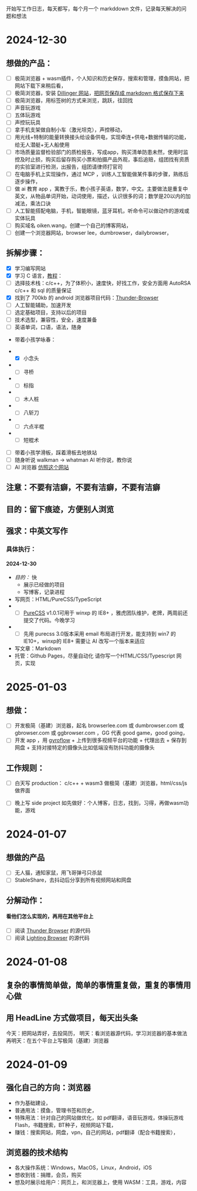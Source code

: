 开始写工作日志，每天都写，每个月一个 markddown 文件，记录每天解决的问题和想法

# 2024-12-30  
## 想做的产品：
- [ ] 极简浏览器 + wasm插件，个人知识和历史保存，搜索和管理，摸鱼网站，把网站下载下来稍后看，
- [ ] 极简浏览器，安装 [Dillinger 网站](https://dillinger.io/)，[把网页保存成 markdown 格式保存下来](https://breakdance.github.io/breakdance/)
- [ ] 极简浏览器，用标签树的方式来浏览，跳跃，往回找
- [ ] 声音玩游戏
- [ ] 五体玩游戏
- [ ] 声控玩玩具
- [ ] 拿手机支架做自制小车（激光坦克），声控移动，
- [ ] 用光线+特制的能量转换接头给设备供电，实现牵连+供电+数据传输的功能，给无人潜艇+无人船使用
- [ ] 市场质量监督检验部门的质检报告，写成app，购买清单防患未然，使用时监控及时止损，购买后留存购买小票和拍摄产品外观，事后追赔，组团找有资质的实验室进行检测，出报告，组团请律师打官司
- [ ] 在电脑手机上实现操作，通过 MCP ，训练人工智能做某件事的步骤，熟练后逐步操作，
- [ ] 做 ai 教育 app ，寓教于乐，教小孩子英语，数学，中文。主要做法是重复中英文，从物品单词开始，动词使用，描述，认识很多的词；数学是20以内的加减法，乘法口诀
- [ ] 人工智能搭配电脑，手机，智能眼镜，蓝牙耳机，听命令可以做动作的游戏或实体玩具
- [ ] 购买域名 oiken.wang，创建一个自己的博客网站，
- [ ] 创建一个浏览器网站，browser lee，dumbrowser，dailybrowser，
  
## 拆解步骤：
- [x] 学习编写网站
- [x] 学习 C 语言，[教程](https://www.freecodecamp.org/chinese/news/the-c-beginners-handbook/)：
- [ ] 选择技术栈：c/c++，为了体积小，速度快，好找工作，安全方面用 AutoRSA c/c++ 和 sql 的质量保证
- [x] 找到了 700kb 的 android 浏览器项目代码：[Thunder-Browser](https://github.com/anthonycr/Thunder-Browser)
- [ ] 人工智能辅助，加速开发
- [ ] 选定基础项目，支持以后的项目
- [ ] 技术选型，兼容性，安全，速度兼备
- [ ] 英语单词，口语，语法，随身
- 带着小孩学咏春：
* - [x] 小念头
* - [ ] 寻桥
* - [ ] 标指
* - [ ] 木人桩
* - [ ] 八斩刀
* - [ ] 六点半棍
* - [ ] 短棍术
- [ ] 带着小孩学滑板，踩着滑板去地铁站
- [ ] 随身听说 walkman -> whatman AI 听你说，教你说
- [ ] AI 浏览器  [仿照这个网站](https://deta.surf/)

## 注意：不要有洁癖，不要有洁癖，不要有洁癖
## 目的：留下痕迹，方便别人浏览
## 强求：中英文写作

### 具体执行：
#### 2024-12-30
* *目的：* 快
  * 展示已经做的项目
  * 写博客，记录进程
* 写网页：HTML/PureCSS/TypeScript
* - [ ] [PureCSS](https://pure-css.github.io/) v1.0.1可用于 winxp 的 IE8+ ，雅虎团队维护，老牌，两周前还提交了代码。今晚学习
* - [ ] 先用 purecss 3.0版本采用 email 布局进行开发，能支持到 win7 的 IE10+，winxp的 IE8+ 需要让 AI 改写一个版本来适应
* 写文章：Markdown
* 托管：Github Pages，尽量自动化 
请你写一个HTML/CSS/Typescript 网页，实现


# 2025-01-03
## 想做：
- [ ] 开发极简（基建）浏览器，起名 browserlee.com 或 dumbrowser.com 或 gbrowser.com 或 ggbrowser.com ，GG 代表 good game，good going，
- [ ] 开发 app ，用 [gyroflow](https://github.com/gyroflow/gyroflow) + 上传到很多视频平台的功能 + 代理出去 + 保存到网盘 + 支持对接特定的摄像头比如低端没有防抖功能的摄像头

## 工作规则：
- [ ] 白天写 production： c/c++ + wasm3 做极简（基建）浏览器，html/css/js 做界面
- [ ] 晚上写 side project 如先做好：个人博客，日志，找到，习得，再做wasm功能，游戏
  



# 2024-01-07
## 想做的产品
- [ ] 无人猫，通知家鼠，用飞哥弹弓只杀鼠
- [ ] StableShare，去抖动后分享到所有视频网站和网盘
 
## 分解动作：
#### 看他们怎么实现的，再用在其他平台上
- [ ] 阅读 [Thunder Browser](https://github.com/anthonycr/Thunder-Browser) 的源代码
- [ ] 阅读 [Lighting Browser](https://github.com/anthonycr/Lightning-Browser) 的源代码

# 2024-01-08
## 复杂的事情简单做，简单的事情重复做，重复的事情用心做

## 用 HeadLine 方式做项目，每天出头条
今天：把网站弄好，去投简历，
明天：看浏览器源代码，学习浏览器的基本做法
再明天：在五个平台上写极简（基建）浏览器

# 2024-01-09
## 强化自己的方向：浏览器
* 作为基础建设，
* 普通用法：摸鱼，管理书签和历史，
* 特殊用法：针对自己的网站做优化，如 pdf翻译，语音玩游戏，体操玩游戏Flash，书籍搜索，BT种子，视频网站下载，
* 赚钱：搜索网站，网盘，vpn，自己的网站，pdf翻译（配合书籍搜索），
  
## 浏览器的技术结构
* 各大操作系统：Windows，MacOS，Linux，Android，iOS
* 想收到钱：捐赠，会员，购买
* 想及时展示给用户：网页上，和浏览器上，使用 WASM：工具，游戏，内容